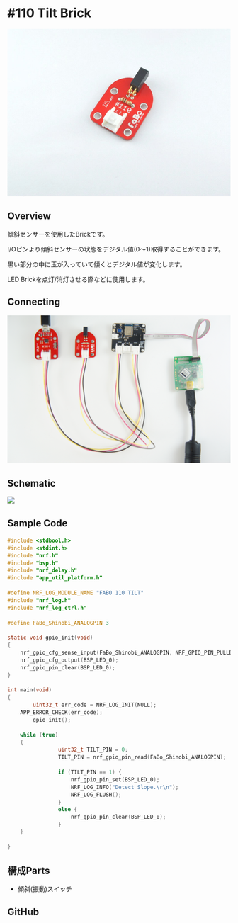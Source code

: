 # #110 Tilt Brick

![](/img/TILT110/110.jpg)
<!--COLORME-->

## Overview
傾斜センサーを使用したBrickです。

I/Oピンより傾斜センサーの状態をデジタル値(0〜1)取得することができます。

黒い部分の中に玉が入っていて傾くとデジタル値が変化します。

LED Brickを点灯/消灯させる際などに使用します。


## Connecting

![](/img/TILT110/FaBo_110_TILT_CONNECT.JPG)

## Schematic
![](/img/100_analog/schematic/110_tilt.png)

## Sample Code

```c
#include <stdbool.h>
#include <stdint.h>
#include "nrf.h"
#include "bsp.h"
#include "nrf_delay.h"
#include "app_util_platform.h"

#define NRF_LOG_MODULE_NAME "FABO 110 TILT"
#include "nrf_log.h"
#include "nrf_log_ctrl.h"

#define FaBo_Shinobi_ANALOGPIN 3

static void gpio_init(void)
{
	nrf_gpio_cfg_sense_input(FaBo_Shinobi_ANALOGPIN, NRF_GPIO_PIN_PULLDOWN, NRF_GPIO_PIN_SENSE_HIGH);
	nrf_gpio_cfg_output(BSP_LED_0);
	nrf_gpio_pin_clear(BSP_LED_0);
}

int main(void)
{
		uint32_t err_code = NRF_LOG_INIT(NULL);
    APP_ERROR_CHECK(err_code);
		gpio_init();

    while (true)
    {
				uint32_t TILT_PIN = 0;
				TILT_PIN = nrf_gpio_pin_read(FaBo_Shinobi_ANALOGPIN);

				if (TILT_PIN == 1) {
					nrf_gpio_pin_set(BSP_LED_0);
					NRF_LOG_INFO("Detect Slope.\r\n");
					NRF_LOG_FLUSH();
				}
				else {
					nrf_gpio_pin_clear(BSP_LED_0);
				}
    }

}


```

## 構成Parts
- 傾斜(振動)スイッチ

## GitHub
